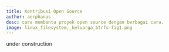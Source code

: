 ```yaml
---
title: Kontribusi Open Source
author: aerphanas
desc: cara membantu proyek open source dengan berbagai cara.
image: linux_filesystem,_keluarga_btrfs-fig1.png
---
```


under construction
